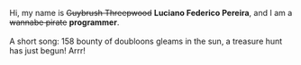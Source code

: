 Hi, my name is ~~Guybrush Threepwood~~ **Luciano Federico Pereira**, and I am a ~~wannabe pirate~~ **programmer**.<br><br>A short song: 158 bounty of doubloons gleams in the sun, a treasure hunt has just begun! Arrr!
